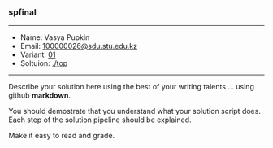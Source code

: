 ### spfinal

***
* Name: Vasya Pupkin
* Email: 100000026@sdu.stu.edu.kz
* Variant: [01](../variants/variant01.md)
* Soltuion: [./top](./top)
***

Describe your solution here using the best of your writing talents ... using github **markdown**.

You should demostrate that you understand what your solution script does. Each step of the solution pipeline should be explained.

Make it easy to read and grade.
